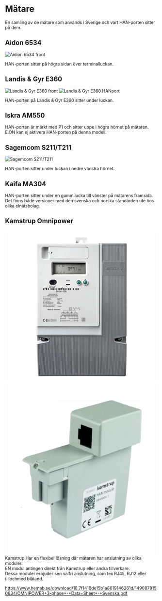 # Mätare

En samling av de mätare som används i Sverige och vart HAN-porten sitter på dem.

## Aidon 6534 

![Aidion 6534 front](images/aidon-6534.jpeg)

HAN-porten sitter på högra sidan över terminalluckan.

## Landis & Gyr E360

![Landis & Gyr E360 front](images/LG_E360_1.png)
![Landis & Gyr E360 HANport](images/LG_E360_2.png)

HAN-porten på Landis & Gyr E360 sitter under luckan.

## Iskra AM550

HAN-porten är märkt med P1 och sitter uppe i högra hörnet på mätaren. E.ON kan ej aktivera HAN-porten på denna modell.

## Sagemcom S211/T211

![Sagemcom S211/T211](images/sagemcom_s211.png)

HAN-porten sitter under luckan i nedre vänstra hörnet.

## Kaifa MA304

HAN-porten sitter under en gummilucka till vänster på mätarens framsida. Det finns både versioner med den svenska och norska standarden ute hos olika elnätsbolag.


## Kamstrup Omnipower


![Kamstrup Omnipower](images/kamstrupomnipower.png)
![Kamstrup Han-modul](images/KamstrupHAN-modul.jpg)
<br>
Kamstrup Har en flexibel lösning där mätaren har anslutning av olika moduler.<br>
EN modul antingen direkt från Kamstrup eller andra tillverkare. <br>
Dessa moduler erbjuder sen valfri anslutning, som tex RJ45, RJ12 eller tillochmed blåtand.

https://www.hemab.se/download/18.7f1416de15b1a8619146261d/1490878150634/OMNIPOWER+3-phase+-+Data+Sheet+-+Svenska.pdf



